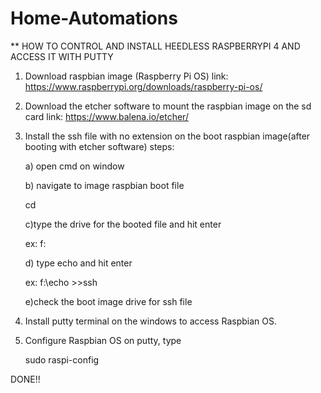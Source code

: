# Home-Automations
** HOW TO CONTROL AND INSTALL HEEDLESS RASPBERRYPI 4 AND ACCESS IT WITH PUTTY

1. Download raspbian image (Raspberry Pi OS) link: https://www.raspberrypi.org/downloads/raspberry-pi-os/

2. Download the etcher software to mount the raspbian image on the sd card link: https://www.balena.io/etcher/

3. Install the ssh file with no extension on the boot raspbian image(after booting with etcher software) steps: 

    a) open cmd on window
  
    b) navigate to image raspbian boot file 
  
    cd 
    
    c)type the drive for the booted file and hit enter 
  
    ex: f: 
    
   d) type echo and hit enter 
  
    ex: f:\echo >>ssh 

    e)check the boot image drive for ssh file
  
 4. Install putty terminal on the windows to access Raspbian OS.
 
 5. Configure Raspbian OS on putty, type
 
    sudo raspi-config
 
DONE!!


